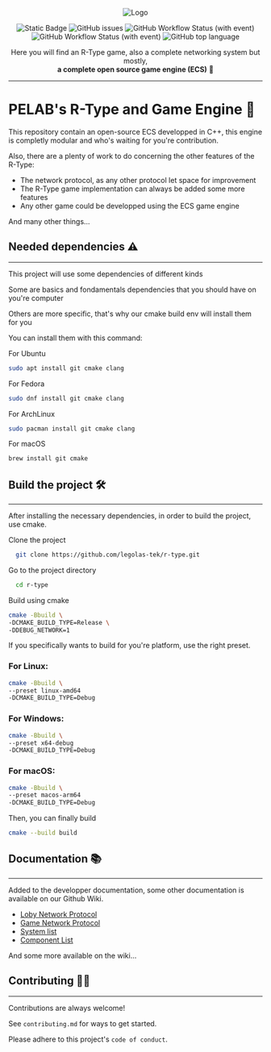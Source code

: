 <div align="center">

![Logo](https://www.dotemu.com/wp-content/uploads/2016/08/r_type_logo.png)

![Static Badge](https://img.shields.io/badge/r--type-game_engine-blue)
![GitHub issues](https://img.shields.io/github/issues/legolas-tek/r-type)
![GitHub Workflow Status (with event)](https://img.shields.io/github/actions/workflow/status/legolas-tek/r-type/github-actions-compile.yml)
![GitHub Workflow Status (with event)](https://img.shields.io/github/actions/workflow/status/legolas-tek/r-type/github-actions-win64-compile.yml?label=windows%20build)
![GitHub top language](https://img.shields.io/github/languages/top/legolas-tek/r-type)

Here you will find an R-Type game, also a complete networking system but mostly, <br/>**a complete open source game engine (ECS)** 🫨
<div/>

<hr/>

<div align="left">

# PELAB's R-Type and Game Engine 🚀

This repository contain an open-source ECS developped in C++, this engine is completly modular and who's waiting for you're contribution.

Also, there are a plenty of work to do concerning the other features of the R-Type:

- The network protocol, as any other protocol let space for improvement
- The R-Type game implementation can always be added some more features
- Any other game could be developped using the ECS game engine

And many other things...


## Needed dependencies ⚠️
<hr/>

This project will use some dependencies of different kinds 

Some are basics and fondamentals dependencies that you should have on you're computer

Others are more specific, that's why our cmake build env will install them for you

You can install them with this command:


For Ubuntu

```bash
sudo apt install git cmake clang

```


For Fedora

```bash
sudo dnf install git cmake clang

```

For ArchLinux

```bash
sudo pacman install git cmake clang
```

For macOS

```bash
brew install git cmake

```

## Build the project 🛠️
<hr/>

After installing the necessary dependencies, in order to build the project, use cmake.

Clone the project

```bash
  git clone https://github.com/legolas-tek/r-type.git
```

Go to the project directory

```bash
  cd r-type
```

Build using cmake

```bash
cmake -Bbuild \
-DCMAKE_BUILD_TYPE=Release \
-DDEBUG_NETWORK=1
```

If you specifically wants to build for you're platform, use the right preset.

### For Linux:
```bash
cmake -Bbuild \
--preset linux-amd64
-DCMAKE_BUILD_TYPE=Debug
```

### For Windows:
```bash
cmake -Bbuild \
--preset x64-debug
-DCMAKE_BUILD_TYPE=Debug
```

### For macOS:
```bash
cmake -Bbuild \
--preset macos-arm64
-DCMAKE_BUILD_TYPE=Debug
```


Then, you can  finally build

```bash
cmake --build build
```


## Documentation 📚
<hr/>

Added to the developper documentation, some other documentation is available on our Github Wiki.

- [Loby Network Protocol](https://github.com/legolas-tek/r-type/wiki/Lobby-Network-Protocol)
- [Game Network Protocol](https://github.com/legolas-tek/r-type/wiki/Game-Network-Protocol)
- [System list](https://github.com/legolas-tek/r-type/wiki/Systems-list)
- [Component List](https://github.com/legolas-tek/r-type/wiki/Component-list)

And some more available on the wiki...


## Contributing 👨‍🔧
<hr/>

Contributions are always welcome!

See `contributing.md` for ways to get started.

Please adhere to this project's `code of conduct`.


<div/>
